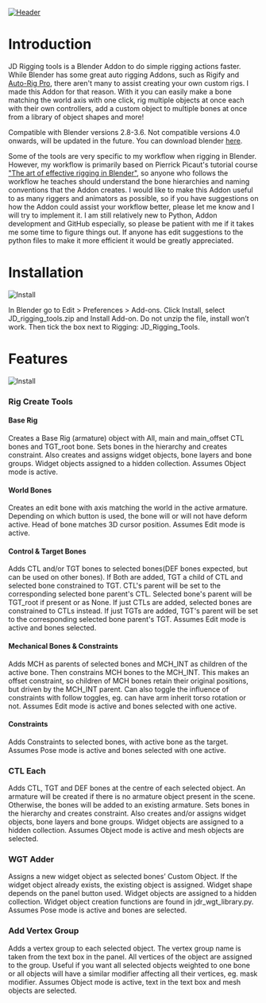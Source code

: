 [![Header](https://github.com/jaldoyle/jd_rigging_tools/blob/master/images/YT_thumbnail_3.jpg)](https://youtu.be/9C9oDs0Qc3s)

# Introduction

JD Rigging tools is a Blender Addon to do simple rigging actions faster. While Blender has some great auto rigging Addons, such as Rigify and [Auto-Rig Pro](https://blendermarket.com/products/auto-rig-pro?ref=2), 
there aren't many to assist creating your own custom rigs. I made this Addon for that reason. With it you can easily make a bone matching the world axis with one click, 
rig multiple objects at once each with their own controllers, add a custom object to multiple bones at once from a library of object shapes and more!

Compatible with Blender versions 2.8-3.6. Not compatible versions 4.0 onwards, will be updated in the future. You can download blender [here](https://www.blender.org/download/).

Some of the tools are very specific to my workflow when rigging in Blender. However, my workflow is primarily based on Pierrick Picaut's tutorial course 
["The art of effective rigging in Blender"](https://gumroad.com/p2design#AeQfrF), so anyone who follows the workflow he teaches should understand the bone hierarchies and naming conventions that the Addon creates. I would like to make this Addon useful to as many riggers and animators as possible, so if you have suggestions on how the Addon could assist your workflow better, please let me know and I will try to implement it. I am still relatively new to Python, Addon development and GitHub especially, so please be patient with me if it takes me some time to figure things out. If anyone has edit suggestions to the python files to make it more efficient it would be greatly appreciated.

# Installation

![Install](https://github.com/jaldoyle/jd_rigging_tools/blob/master/images/install.jpg)

In Blender go to Edit > Preferences > Add-ons. Click Install, select JD_rigging_tools.zip and Install Add-on. Do not unzip the file, install won’t work. Then tick the box next to Rigging: JD_Rigging_Tools.

# Features

![Install](https://github.com/jaldoyle/jd_rigging_tools/blob/master/images/jdr_panel.jpg)

### Rig Create Tools

#### Base Rig
Creates a Base Rig (armature) object with All, main and main_offset CTL bones and TGT_root bone. Sets bones in the hierarchy and creates constraint. Also creates and assigns widget objects, bone layers and bone groups. Widget objects assigned to a hidden collection. Assumes Object mode is active.

#### World Bones
Creates an edit bone with axis matching the world in the active armature. Depending on which button is used, the bone will or will not have deform active. Head of bone matches 3D cursor position. Assumes Edit mode is active.

#### Control & Target Bones
Adds CTL and/or TGT bones to selected bones(DEF bones expected, but can be used on other bones). If Both are added, TGT a child of CTL and selected bone constrained to TGT. CTL's parent will be set to the corresponding selected bone parent's CTL. Selected bone's parent will be TGT_root if present or as None. If just CTLs are added, selected bones are constrained to CTLs instead. If just TGTs are added, TGT's parent will be set to the corresponding selected bone parent's TGT. Assumes Edit mode is active and bones selected.

#### Mechanical Bones & Constraints
Adds MCH as parents of selected bones and MCH_INT as children of the active bone. Then constrains MCH bones to the MCH_INT. This makes an offset constraint, so children of MCH bones retain their original positions, but driven by the MCH_INT parent. Can also toggle the influence of constraints with follow toggles, eg. can have arm inherit torso rotation or not. Assumes Edit mode is active and bones selected with one active.

#### Constraints
Adds Constraints to selected bones, with active bone as the target.
Assumes Pose mode is active and bones selected with one active.

### CTL Each
Adds CTL, TGT and DEF bones at the centre of each selected object. An armature will be created if there is no armature object present in the scene. Otherwise, the bones will be added to an existing armature. Sets bones in the hierarchy and creates constraint. Also creates and/or assigns widget objects, bone layers and bone groups. Widget objects are assigned to a hidden collection. Assumes Object mode is active and mesh objects are selected.

### WGT Adder
Assigns a new widget object as selected bones’ Custom Object. If the widget object already exists, the existing object is assigned. Widget shape depends on the panel button used.
Widget objects are assigned to a hidden collection. Widget object creation functions are found in jdr_wgt_library.py. Assumes Pose mode is active and bones are selected.

### Add Vertex Group
Adds a vertex group to each selected object. The vertex group name is taken from the text box in the panel. All vertices of the object are assigned to the group. Useful if you want all selected objects weighted to one bone or all objects will have a similar modifier affecting all their vertices, eg. mask modifier. Assumes Object mode is active, text in the text box and mesh objects are selected.

